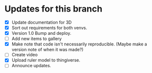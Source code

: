 # Updates for this branch

- [x] Update documentation for 3D
- [x] Sort out requirements for both venvs.
- [x] Version 1.0 Bump and deploy.
- [ ] Add new items to gallery
- [x] Make note that code isn't necessarily reproducible. (Maybe make a version note of when it was made?)
- [ ] Create video
- [x] Upload ruler model to thingiverse.
- [ ] Announce updates. 